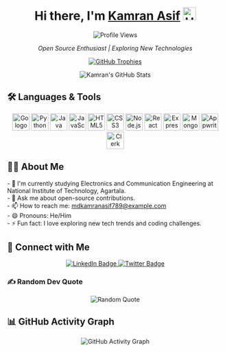 <!--
  GitHub Profile README
-->

<!-- Centered Header and Greeting -->
<h1 align="center">
  Hi there, I'm <a href="https://github.com/kamran-asif">Kamran Asif</a> <img src="https://media.giphy.com/media/hvRJCLFzcasrR4ia7z/giphy.gif" width="30px" alt="Hello gif"/>
</h1>

<!-- Profile View Counter -->
<p align="center">
  <img src="https://komarev.com/ghpvc/?username=kamran-asif&style=flat-square&color=blue" alt="Profile Views" />
</p>

<p align="center">
    <em>Open Source Enthusiast | Exploring New Technologies</em>
</p>

<!-- GitHub Trophies -->
<p align="center">
  <a href="https://github.com/ryo-ma/github-profile-trophy">
    <img src="https://github-profile-trophy.vercel.app/?username=kamran-asif&theme=onedark&column=7" alt="GitHub Trophies"/>
  </a>
</p>

<!-- GitHub Stats -->
<p align="center">
  <img src="https://github-readme-stats.vercel.app/api?username=kamran-asif&show_icons=true&theme=radical" alt="Kamran's GitHub Stats" />
</p>

<!-- Badges/Technologies Section -->
## 🛠 Languages & Tools
<p align="center">
  <img src="https://cdn.jsdelivr.net/gh/devicons/devicon/icons/go/go-original.svg" height="40" alt="Go logo" />
  <img src="https://cdn.jsdelivr.net/gh/devicons/devicon/icons/python/python-original.svg" height="40" alt="Python logo" />
  <img src="https://cdn.jsdelivr.net/gh/devicons/devicon/icons/java/java-original.svg" height="40" alt="Java logo" />
  <img src="https://cdn.jsdelivr.net/gh/devicons/devicon/icons/javascript/javascript-original.svg" height="40" alt="JavaScript logo" />
  <img src="https://cdn.jsdelivr.net/gh/devicons/devicon/icons/html5/html5-original.svg" height="40" alt="HTML5 logo" />
  <img src="https://cdn.jsdelivr.net/gh/devicons/devicon/icons/css3/css3-original.svg" height="40" alt="CSS3 logo" />
  <img src="https://cdn.jsdelivr.net/gh/devicons/devicon/icons/nodejs/nodejs-original.svg" height="40" alt="Node.js logo" />
  <img src="https://cdn.jsdelivr.net/gh/devicons/devicon/icons/react/react-original.svg" height="40" alt="React logo" />
  <img src="https://cdn.jsdelivr.net/gh/devicons/devicon/icons/express/express-original-wordmark.svg" height="40" alt="Express logo" />
  <img src="https://cdn.jsdelivr.net/gh/devicons/devicon/icons/mongodb/mongodb-original.svg" height="40" alt="MongoDB logo" />
  <img src="https://cdn.jsdelivr.net/gh/simple-icons/simple-icons/icons/appwrite.svg" height="40" alt="Appwrite logo" />
  <img src="https://avatars.githubusercontent.com/u/60838202?s=200&v=4" height="40" alt="Clerk logo" />
</p>

<!-- About Me Section -->
## 👨‍💻 About Me
<p>
- 🔭 I'm currently studying Electronics and Communication Engineering at National Institute of Technology, Agartala.<br>
- 💬 Ask me about open-source contributions.<br>
- 📫 How to reach me: <a href="mailto:mdkamranasif789@example.com">mdkamranasif789@example.com</a><br>
- 😄 Pronouns: He/Him<br>
- ⚡ Fun fact: I love exploring new tech trends and coding challenges.
</p>

<!-- Social Media Links -->
## 🤝 Connect with Me
<p align="center">
  <a href="https://www.linkedin.com/in/kamran-asif05/">
    <img src="https://img.shields.io/badge/LinkedIn-%230077B5.svg?style=for-the-badge&logo=LinkedIn&logoColor=white" alt="LinkedIn Badge" />
  </a>
  <a href="https://x.com/MdKamran_456">
    <img src="https://img.shields.io/badge/Twitter-%231DA1F2.svg?style=for-the-badge&logo=Twitter&logoColor=white" alt="Twitter Badge" />
  </a>
</p>

### ✍️ Random Dev Quote
<p align="center">
  <img src="https://quotes-github-readme.vercel.app/api?type=horizontal&theme=radical" alt="Random Quote" />
</p>

<!-- Activity Graph -->
## 📊 GitHub Activity Graph
<p align="center">
  <img src="https://github-readme-activity-graph.vercel.app/graph?username=kamran-asif&theme=react" alt="GitHub Activity Graph" />
</p>
